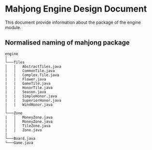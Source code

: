 # Mahjong Engine Design Document

This document provide information about the package of the engine module.

## Normalised naming of mahjong package

```
engine  
│
└───Tiles
│   |   AbstractTiles.java
│   │   CommonTile.java
|   |   Complex.Tile.java
|   |   Flower.java
|   |   GameTile.java
|   |   HonorTile.java
|   |   Season.java
|   |   SimpleHonor.java
|   |   SuperiorHonor.java
|   |   WindHonor.java
│   
└───Zone
|   │   MoneyZone.java
|   │   MoneyZone.java
|   │   TileZone.java
|   |   Zone.java
|
└───Board.java
└───Game.java
```